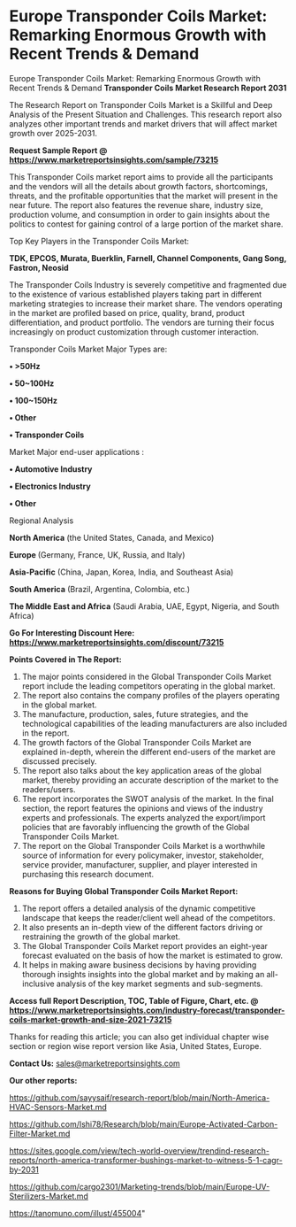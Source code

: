 # Europe Transponder Coils Market: Remarking Enormous Growth with Recent Trends & Demand
Europe Transponder Coils Market: Remarking Enormous Growth with Recent Trends & Demand
<strong>Transponder Coils Market Research Report 2031</strong>

The Research Report on Transponder Coils Market is a Skillful and Deep Analysis of the Present Situation and Challenges. This research report also analyzes other important trends and market drivers that will affect market growth over 2025-2031.

<strong>Request Sample Report @ <a href=https://www.marketreportsinsights.com/sample/73215>https://www.marketreportsinsights.com/sample/73215</a></strong>

This Transponder Coils market report aims to provide all the participants and the vendors will all the details about growth factors, shortcomings, threats, and the profitable opportunities that the market will present in the near future. The report also features the revenue share, industry size, production volume, and consumption in order to gain insights about the politics to contest for gaining control of a large portion of the market share.

Top Key Players in the Transponder Coils Market:

<strong>TDK, EPCOS, Murata, Buerklin, Farnell, Channel Components, Gang Song, Fastron, Neosid</strong>

The Transponder Coils Industry is severely competitive and fragmented due to the existence of various established players taking part in different marketing strategies to increase their market share. The vendors operating in the market are profiled based on price, quality, brand, product differentiation, and product portfolio. The vendors are turning their focus increasingly on product customization through customer interaction.

Transponder Coils Market Major Types are:

<strong>• >50Hz

• 50~100Hz

• 100~150Hz

• Other

• Transponder Coils</strong>

Market Major end-user applications :

<strong>• Automotive Industry

• Electronics Industry

• Other</strong>

Regional Analysis

</u><strong><b>North America</b></strong> (the United States, Canada, and Mexico)

<strong><b>Europe </b></strong>(Germany, France, UK, Russia, and Italy)

<strong><b>Asia-Pacific</b></strong> (China, Japan, Korea, India, and Southeast Asia)

<strong><b>South America</b></strong> (Brazil, Argentina, Colombia, etc.)

<strong><b>The Middle East and Africa</b></strong> (Saudi Arabia, UAE, Egypt, Nigeria, and South Africa)

<strong>Go For Interesting Discount Here: <a href=https://www.marketreportsinsights.com/discount/73215>https://www.marketreportsinsights.com/discount/73215</a></strong>

<strong>Points Covered in The Report:</strong>
<ol>
  <li>The major points considered in the Global Transponder Coils Market report include the leading competitors operating in the global market.</li>
  <li>The report also contains the company profiles of the players operating in the global market.</li>
  <li>The manufacture, production, sales, future strategies, and the technological capabilities of the leading manufacturers are also included in the report.</li>
  <li>The growth factors of the Global Transponder Coils Market are explained in-depth, wherein the different end-users of the market are discussed precisely.</li>
  <li>The report also talks about the key application areas of the global market, thereby providing an accurate description of the market to the readers/users.</li>
  <li>The report incorporates the SWOT analysis of the market. In the final section, the report features the opinions and views of the industry experts and professionals. The experts analyzed the export/import policies that are favorably influencing the growth of the Global Transponder Coils Market.</li>
  <li>The report on the Global Transponder Coils Market is a worthwhile source of information for every policymaker, investor, stakeholder, service provider, manufacturer, supplier, and player interested in purchasing this research document.</li>
</ol>
<strong>Reasons for Buying Global Transponder Coils Market Report:</strong>

<ol>
  <li>The report offers a detailed analysis of the dynamic competitive landscape that keeps the reader/client well ahead of the competitors.</li>
  <li>It also presents an in-depth view of the different factors driving or restraining the growth of the global market.</li>
  <li>The Global Transponder Coils Market report provides an eight-year forecast evaluated on the basis of how the market is estimated to grow.</li>
  <li>It helps in making aware business decisions by having providing thorough insights insights into the global market and by making an all-inclusive analysis of the key market segments and sub-segments.</li>
</ol>
<strong>Access full Report Description, TOC, Table of Figure, Chart, etc. @ <a href=https://www.marketreportsinsights.com/industry-forecast/transponder-coils-market-growth-and-size-2021-73215>https://www.marketreportsinsights.com/industry-forecast/transponder-coils-market-growth-and-size-2021-73215</a></strong>


Thanks for reading this article; you can also get individual chapter wise section or region wise report version like Asia, United States, Europe.

<strong>Contact Us:</strong>
sales@marketreportsinsights.com

<strong>Our other reports:</strong>

<a href=https://github.com/sayysaif/research-report/blob/main/North-America-HVAC-Sensors-Market.md>https://github.com/sayysaif/research-report/blob/main/North-America-HVAC-Sensors-Market.md</a>

<a href=https://github.com/Ishi78/Research/blob/main/Europe-Activated-Carbon-Filter-Market.md>https://github.com/Ishi78/Research/blob/main/Europe-Activated-Carbon-Filter-Market.md</a>

<a href=https://sites.google.com/view/tech-world-overview/trendind-research-reports/north-america-transformer-bushings-market-to-witness-5-1-cagr-by-2031>https://sites.google.com/view/tech-world-overview/trendind-research-reports/north-america-transformer-bushings-market-to-witness-5-1-cagr-by-2031</a>

<a href=https://github.com/cargo2301/Marketing-trends/blob/main/Europe-UV-Sterilizers-Market.md>https://github.com/cargo2301/Marketing-trends/blob/main/Europe-UV-Sterilizers-Market.md</a>

<a href=https://tanomuno.com/illust/455004>https://tanomuno.com/illust/455004</a>"
